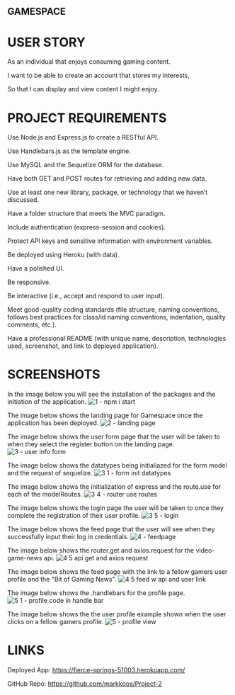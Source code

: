## GAMESPACE

# USER STORY

As an individual that enjoys consuming gaming content.

I want to be able to create an account that stores my interests,

So that I can display and view content I might enjoy.


# PROJECT REQUIREMENTS

Use Node.js and Express.js to create a RESTful API.

Use Handlebars.js as the template engine.

Use MySQL and the Sequelize ORM for the database.

Have both GET and POST routes for retrieving and adding new data.

Use at least one new library, package, or technology that we haven’t discussed.

Have a folder structure that meets the MVC paradigm.

Include authentication (express-session and cookies).

Protect API keys and sensitive information with environment variables.

Be deployed using Heroku (with data).

Have a polished UI.

Be responsive.

Be interactive (i.e., accept and respond to user input).

Meet good-quality coding standards (file structure, naming conventions, follows best practices for class/id naming conventions, indentation, quality comments, etc.).

Have a professional README (with unique name, description, technologies used, screenshot, and link to deployed application).


# SCREENSHOTS

In the image below you will see the installation of the packages and the initiation of the application.
![1 - npm i   start](https://user-images.githubusercontent.com/107973681/196986712-be7098e8-ae10-4343-a345-f15ad72e86f5.png)

The image below shows the landing page for Gamespace once the application has been deployed.
![2 -  landing page](https://user-images.githubusercontent.com/107973681/196986889-91c95a6b-11cd-4ec8-ad8c-c41c0e55cf24.png)

The image below shows the user form page that the user will be taken to when they select the register button on the landing page.
![3 - user info form](https://user-images.githubusercontent.com/107973681/196987112-a9049dae-609d-4a5f-9092-b8ab08b4db2a.png)

The image below shows the datatypes being initialiazed for the form model and the request of sequelize.
![3 1 - form init datatypes](https://user-images.githubusercontent.com/107973681/196987290-a81554e3-7aea-4037-ba6d-28e85e84c30e.png)

The image below shows the initialization of express and the route.use for each of the modelRoutes.
![3 4 - router use routes](https://user-images.githubusercontent.com/107973681/196987493-0b901a30-2808-4d55-85ea-613f8e1a37ea.png)

The image below shows the login page the user will be taken to once they complete the registration of their user profile.
![3 5 - login](https://user-images.githubusercontent.com/107973681/196987898-caaba0f1-036a-4667-b164-384c7077c2d3.png)

The image below shows the feed page that the user will see when they successfully input their log in credentials.
![4 - feedpage](https://user-images.githubusercontent.com/107973681/196988052-794c5bb8-8b06-4d6b-abfc-39822703e6cd.png)

The image below shows the router.get and axios.request for the video-game-news api.
![4 5 api  get and axios request](https://user-images.githubusercontent.com/107973681/196988093-1437df1f-b987-4a76-8431-d7dad8ca31d5.png)

The image below shows the feed page with the link to a fellow gamers user profile and the "Bit of Gaming News".
![4 5 feed w  api and user link](https://user-images.githubusercontent.com/107973681/196988138-2e660630-b6b3-4b08-a052-4ce4372854c5.png)

The image below shows the .handlebars for the profile page.
![5 1 - profile  code in handle bar](https://user-images.githubusercontent.com/107973681/196988647-e69940a5-1110-4c6a-9160-8288cc3f202c.png)

The image below shows the the user profile example shown when the user clicks on a fellow gamers profile.
![5 - profile view](https://user-images.githubusercontent.com/107973681/196988162-da23e014-fd2f-447d-bf16-62e30d8b4f3c.png)


# LINKS

Deployed App: https://fierce-springs-51003.herokuapp.com/

GitHub Repo: https://github.com/markkoos/Project-2



